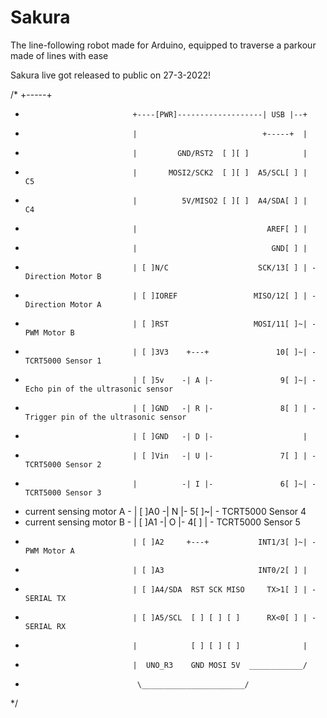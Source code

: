 # Sakura
The line-following robot made for Arduino, equipped to traverse a parkour made of lines with ease

Sakura live got released to public on 27-3-2022!

/*                                                         +-----+
*                             +----[PWR]-------------------| USB |--+
*                             |                            +-----+  |
*                             |         GND/RST2  [ ][ ]            |
*                             |       MOSI2/SCK2  [ ][ ]  A5/SCL[ ] |   C5 
*                             |          5V/MISO2 [ ][ ]  A4/SDA[ ] |   C4 
*                             |                             AREF[ ] |
*                             |                              GND[ ] |
*                             | [ ]N/C                    SCK/13[ ] | - Direction Motor B
*                             | [ ]IOREF                 MISO/12[ ] | - Direction Motor A
*                             | [ ]RST                   MOSI/11[ ]~| - PWM Motor B
*                             | [ ]3V3    +---+               10[ ]~| - TCRT5000 Sensor 1
*                             | [ ]5v    -| A |-               9[ ]~| - Echo pin of the ultrasonic sensor
*                             | [ ]GND   -| R |-               8[ ] | - Trigger pin of the ultrasonic sensor
*                             | [ ]GND   -| D |-                    |
*                             | [ ]Vin   -| U |-               7[ ] | - TCRT5000 Sensor 2
*                             |          -| I |-               6[ ]~| - TCRT5000 Sensor 3
*   current sensing motor A - | [ ]A0    -| N |-               5[ ]~| - TCRT5000 Sensor 4
*   current sensing motor B - | [ ]A1    -| O |-               4[ ] | - TCRT5000 Sensor 5
*                             | [ ]A2     +---+           INT1/3[ ]~| - PWM Motor A
*                             | [ ]A3                     INT0/2[ ] |
*                             | [ ]A4/SDA  RST SCK MISO     TX>1[ ] | - SERIAL TX
*                             | [ ]A5/SCL  [ ] [ ] [ ]      RX<0[ ] | - SERIAL RX
*                             |            [ ] [ ] [ ]              |
*                             |  UNO_R3    GND MOSI 5V  ____________/
*                              \_______________________/
*/
